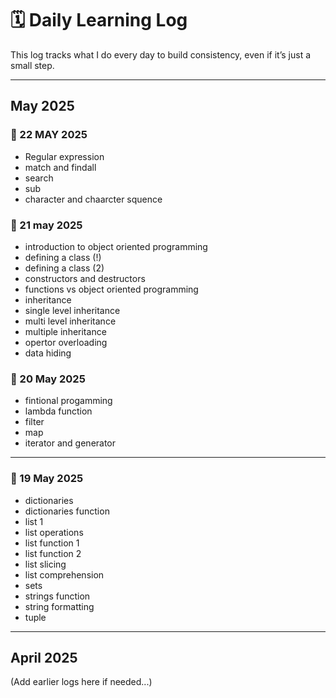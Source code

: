 # 🗓️ Daily Learning Log

This log tracks what I do every day to build consistency, even if it’s just a small step.

---

## May 2025
### 📆 22 MAY 2025
- Regular expression
- match and findall
- search
- sub
- character and chaarcter squence
### 📆 21 may 2025
- introduction to object oriented programming
- defining a class (!)
- defining a class (2)
- constructors and destructors
- functions vs object oriented programming
- inheritance
- single level inheritance
- multi level inheritance
- multiple inheritance
- opertor overloading
- data hiding 

### 📅 20 May 2025
- fintional progamming
- lambda function
- filter
- map
- iterator and generator

---

### 📅 19 May 2025
- dictionaries
- dictionaries function
- list 1
- list operations
- list function 1
- list function 2
- list slicing
- list comprehension
- sets
- strings function
- string formatting
- tuple
---

## April 2025

(Add earlier logs here if needed...)




